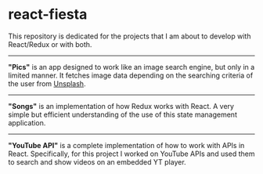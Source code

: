 # react-fiesta

This repository is dedicated for the projects that I am about to develop with React/Redux or with both.

***********************

<b>"Pics"</b> is an app designed to work like an image search engine, but only in a limited manner. It fetches image data depending on the searching criteria of the user from <a href="https://www.unsplash.com">Unsplash</a>.

***********************

<b>"Songs"</b> is an implementation of how Redux works with React. A very simple but efficient understanding of the use of this state management application.

***********************

<b>"YouTube API"</b> is a complete implementation of how to work with APIs in React. Specifically, for this project I worked on YouTube APIs and used them to search and show videos on an embedded YT player.
